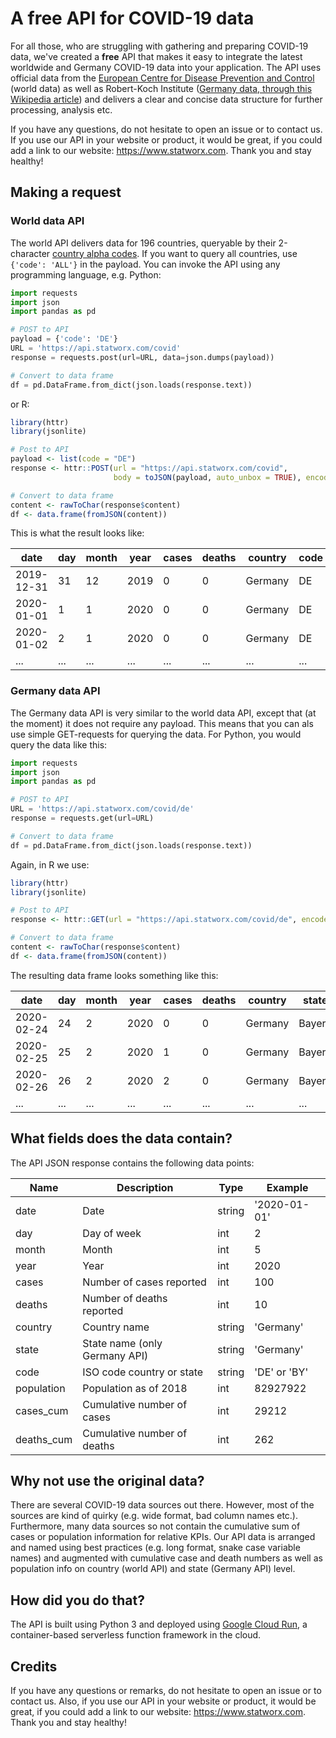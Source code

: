 # A free API for COVID-19 data

For all those, who are struggling with gathering and preparing COVID-19 data, we've created a **free** API that makes it easy to integrate the latest worldwide and Germany COVID-19 data into your application. The API uses official data from the [European Centre for Disease Prevention and Control](https://www.ecdc.europa.eu/en/publications-data/download-todays-data-geographic-distribution-covid-19-cases-worldwide) (world data) as well as Robert-Koch Institute ([Germany data, through this Wikipedia article](https://de.wikipedia.org/wiki/COVID-19-Pandemie_in_Deutschland)) and delivers a clear and concise data structure for further processing, analysis etc.

If you have any questions, do not hesitate to open an issue or to contact us. If you use our API in your website or product, it would be great, if you could add a link to our website: https://www.statworx.com. Thank you and stay healthy!

## Making a request

### World data API

The world API delivers data for 196 countries, queryable by their 2-character [country alpha codes](https://www.iban.com/country-codes). If you want to query all countries, use `{'code': 'ALL'}` in the payload. You can invoke the API using any programming language, e.g. Python:

```python
import requests
import json
import pandas as pd

# POST to API
payload = {'code': 'DE'}
URL = 'https://api.statworx.com/covid'
response = requests.post(url=URL, data=json.dumps(payload))

# Convert to data frame
df = pd.DataFrame.from_dict(json.loads(response.text))
```

or R:

```R
library(httr)
library(jsonlite)

# Post to API
payload <- list(code = "DE")
response <- httr::POST(url = "https://api.statworx.com/covid",
                       body = toJSON(payload, auto_unbox = TRUE), encode = "json")

# Convert to data frame
content <- rawToChar(response$content)
df <- data.frame(fromJSON(content))
```

This is what the result looks like:

| date       | day  | month | year | cases | deaths | country | code | population | cases_cum | deaths_cum |
| ---------- | ---- | ----- | ---- | ----- | ------ | ------- | ---- | ---------- | --------- | ---------- |
| 2019-12-31 | 31   | 12    | 2019 | 0     | 0      | Germany | DE   | 82927922   | 0         | 0          |
| 2020-01-01 | 1    | 1     | 2020 | 0     | 0      | Germany | DE   | 82927922   | 0         | 0          |
| 2020-01-02 | 2    | 1     | 2020 | 0     | 0      | Germany | DE   | 82927922   | 0         | 0          |
| ...        | ...  | ...   | ...  | ...   | ...    | ...     | ...  | ...        | ...       | ...        |

### Germany data API

The Germany data API is very similar to the world data API, except that (at the moment) it does not require any payload. This means that you can als use simple GET-requests for querying the data. For Python, you would query the data like this:

```python
import requests
import json
import pandas as pd

# POST to API
URL = 'https://api.statworx.com/covid/de'
response = requests.get(url=URL)

# Convert to data frame
df = pd.DataFrame.from_dict(json.loads(response.text))
```

Again, in R we use:

```R
library(httr)
library(jsonlite)

# Post to API
response <- httr::GET(url = "https://api.statworx.com/covid/de", encode = "json")

# Convert to data frame
content <- rawToChar(response$content)
df <- data.frame(fromJSON(content))
```

The resulting data frame looks something like this:

| date       | day  | month | year | cases | deaths | country | state  | code | population | cases_cum | deaths_cum |
| ---------- | ---- | ----- | ---- | ----- | ------ | ------- | ------ | ---- | ---------- | --------- | ---------- |
| 2020-02-24 | 24   | 2     | 2020 | 0     | 0      | Germany | Bayern | BY   | 13077000   | 0         | 0          |
| 2020-02-25 | 25   | 2     | 2020 | 1     | 0      | Germany | Bayern | BY   | 13077000   | 1         | 0          |
| 2020-02-26 | 26   | 2     | 2020 | 2     | 0      | Germany | Bayern | BY   | 13077000   | 3         | 0          |
| ...        | ...  | ...   | ...  | ...   | ...    | ...     | ...    | ...  | ...        | ...       | ...        |


## What fields does the data contain?

The API JSON response contains the following data points:

| Name       | Description                   | Type   | Example      |
| ---------- | ---------------------------   | ------ | ------------ |
| date       | Date                          | string | '2020-01-01' |
| day        | Day of week                   | int    | 2            |
| month      | Month                         | int    | 5            |
| year       | Year                          | int    | 2020         |
| cases      | Number of cases reported      | int    | 100          |
| deaths     | Number of deaths reported     | int    | 10           |
| country    | Country name                  | string | 'Germany'    |
| state      | State name (only Germany API) | string | 'Germany'    |
| code       | ISO code country or state     | string | 'DE' or 'BY' |
| population | Population as of 2018         | int    | 82927922     |
| cases_cum  | Cumulative number of cases    | int    | 29212        |
| deaths_cum | Cumulative number of deaths   | int    | 262          |

##  Why not use the original data?

There are several COVID-19 data sources out there. However, most of the sources are kind of quirky (e.g. wide format, bad column names etc.). Furthermore, many data sources so not contain the cumulative sum of cases or population information for relative KPIs. Our API data is arranged and named using best practices (e.g. long format, snake case variable names) and augmented with cumulative case and death numbers as well as population info on country (world API) and state (Germany API) level.

## How did you do that?

The API is built using Python 3 and deployed using [Google Cloud Run](https://cloud.google.com/run?hl=en), a container-based serverless function framework in the cloud.

## Credits

If you have any questions or remarks, do not hesitate to open an issue or to contact us. Also, if you use our API in your website or product, it would be great, if you could add a link to our website: https://www.statworx.com. Thank you and stay healthy!
